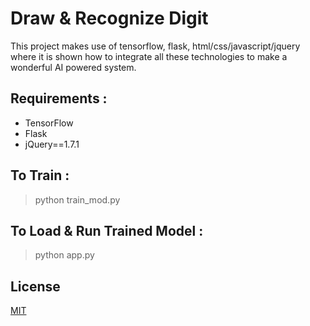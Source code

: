 # Draw & Recognize Digit
This project makes use of tensorflow, flask, html/css/javascript/jquery where it is shown how to integrate all these technologies to make a wonderful AI powered system.

Requirements :
--
- TensorFlow
- Flask
- jQuery==1.7.1

To Train :
--
> python train_mod.py

To Load & Run Trained Model :
--
> python app.py



License
--
[MIT][link1]

[link1]: <https://github.com/ravis2114/Draw-and-Recognize-Digit/blob/master/LICENSE>
